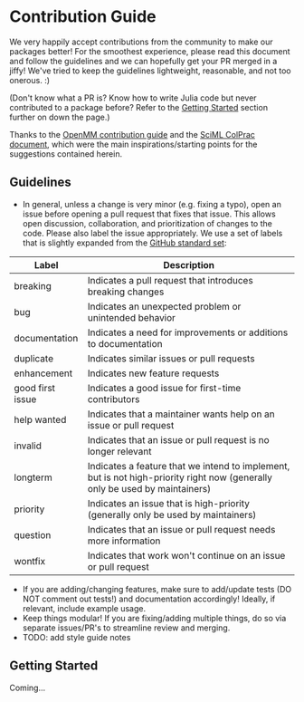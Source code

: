 # Contribution Guide

We very happily accept contributions from the community to make our packages better! For the smoothest experience, please read this document and follow the guidelines and we can hopefully get your PR merged in a jiffy! We've tried to keep the guidelines lightweight, reasonable, and not too onerous. :)

(Don't know what a PR is? Know how to write Julia code but never contributed to a package before? Refer to the [Getting Started](#getting-started) section further on down the page.)

Thanks to the [OpenMM contribution guide](https://github.com/openmm/openmm/blob/master/CONTRIBUTING.md) and the [SciML ColPrac document](http://colprac.sciml.ai), which were the main inspirations/starting points for the suggestions contained herein.

## Guidelines

* In general, unless a change is very minor (e.g. fixing a typo), open an issue before opening a pull request that fixes that issue. This allows open discussion, collaboration, and prioritization of changes to the code. Please also label the issue appropriately. We use a set of labels that is slightly expanded from the [GitHub standard set](https://docs.github.com/en/github/managing-your-work-on-github/managing-labels#about-default-labels):

| Label            | Description                                                                                                                 |
| -------------    | -------------                                                                                                               |
| breaking         | Indicates a pull request that introduces breaking changes                                                                   |
| bug              | Indicates an unexpected problem or unintended behavior                                                                      |
| documentation    | Indicates a need for improvements or additions to documentation                                                             |
| duplicate        | Indicates similar issues or pull requests                                                                                   |
| enhancement      | Indicates new feature requests                                                                                              |
| good first issue | Indicates a good issue for first-time contributors                                                                          |
| help wanted      | Indicates that a maintainer wants help on an issue or pull request                                                          |
| invalid          | Indicates that an issue or pull request is no longer relevant                                                               |
| longterm         | Indicates a feature that we intend to implement, but is not high-priority right now (generally only be used by maintainers) |
| priority         | Indicates an issue that is high-priority (generally only be used by maintainers)                                            |
| question         | Indicates that an issue or pull request needs more information                                                              |
| wontfix          | Indicates that work won't continue on an issue or pull request                                                              |

* If you are adding/changing features, make sure to add/update tests (DO NOT comment out tests!) and documentation accordingly! Ideally, if relevant, include example usage.
* Keep things modular! If you are fixing/adding multiple things, do so via separate issues/PR's to streamline review and merging.
* TODO: add style guide notes

## Getting Started

Coming...
